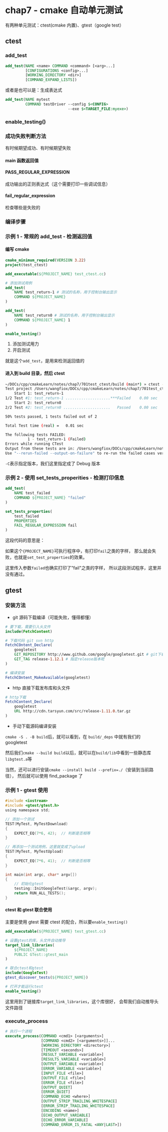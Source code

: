 # chap7 - cmake 自动单元测试

有两种单元测试：ctest(cmake 内置)、gtest（google test）

## ctest

### add_test

```cmake
add_test(NAME <name> COMMAND <command> [<arg>...]
         [CONFIGURATIONS <config>...]
         [WORKING_DIRECTORY <dir>]
         [COMMAND_EXPAND_LISTS])
```

或者是也可以是：生成表达式

```cmake
add_test(NAME mytest
         COMMAND testDriver --config $<CONFIG>
                            --exe $<TARGET_FILE:myexe>)
```

### enable_testing()

### 成功失败判断方法

有时候期望成功、有时候期望失败

#### main 函数返回值

#### PASS_REGULAR_EXPRESSION

成功输出的正则表达式（这个需要打印一些调试信息）

#### fail_regular_expression

检查哪些是失败的

### 编译步骤

### 示例 1 - 常规的 add_test - 检测返回值

#### 编写 cmake

```cmake
cmake_minimum_required(VERSION 3.22)
project(test_ctest)

add_executable(${PROJECT_NAME} test_ctest.cc)

# 添加测试用例
add_test(
    NAME test_return-1 # 测试的名称，用于控制台输出显示
    COMMAND ${PROJECT_NAME}
)

add_test(
    NAME test_return0 # 测试的名称，用于控制台输出显示
    COMMAND ${PROJECT_NAME} 1
)

enable_testing()
```

1. 添加测试用力
2. 开启测试

就是这个`add_test`，是用来检测返回值的

#### 进入到 build 目录，然后 ctest

```sh
~/DOCs/cpp/cmakeLearn/notes/chap7/701test_ctest/build (main*) » ctest -C Debug
Test project /Users/wangfiox/DOCs/cpp/cmakeLearn/notes/chap7/701test_ctest/build
    Start 1: test_return-1
1/2 Test #1: test_return-1 ....................***Failed    0.00 sec
    Start 2: test_return0
2/2 Test #2: test_return0 .....................   Passed    0.00 sec

50% tests passed, 1 tests failed out of 2

Total Test time (real) =   0.01 sec

The following tests FAILED:
          1 - test_return-1 (Failed)
Errors while running CTest
Output from these tests are in: /Users/wangfiox/DOCs/cpp/cmakeLearn/notes/chap7/701test_ctest/build/Testing/Temporary/LastTest.log
Use "--rerun-failed --output-on-failure" to re-run the failed cases verbosely.
```

`-C`表示指定版本，我们这里指定成了 Debug 版本

### 示例 2 - 使用 set_tests_properities - 检测打印信息

```cmake
add_test(
    NAME test_failed
    COMMAND ${PROJECT_NAME} "failed"
)

set_tests_properties(
    test_failed
    PROPERTIES
    FAIL_REGULAR_EXPRESSION fail
)
```

这段代码的意思是：

如果这个`{PROJECT_NAME}`可执行程序中，有打印`fail`之类的字样，
那么就会失败，也就是`set_test_properties`的效果。

这里传入参数`failed`也确实打印了"fail"之类的字样，
所以这段测试程序，这里并没有通过。

## gtest

### 安装方法

- git 源码下载编译（可能失败，懂得都懂）

```cmake
# 要下载，需要引入头文件
include(FetchContent)

# 下载代码 git svn http
FetchCOntent_Declare(
    googletest
    GIT_REPOSITORY http://www.github.com/google/googletest.git # git下载
    GIT_TAG release-1.12.1 # 指定release版本呢
)

# 编译安装
FetchCOntent_MakeAvailable(googletest)
```

- http 直接下载发布库和头文件

```cmake
# http下载
FetchContent_Declare(
    googletest
    URL http://cdn.tarsyun.com/src/release-1.11.0.tar.gz
)
```

- 手动下载源码编译安装

`cmake -S . -B build`后，就可以看到，在 `build/_deps` 中就有我们的 googletest

然后我们`cmake --build build`以后，就可以在`build/lib`中看到一些静态库`libgtest.a`等

当然，还可以进行安装`cmake --install build --prefix=./`（安装到当前路径），
然后就可以使用 find_package 了

### 示例 1 - gtest 使用

```c
#include <iostream>
#include <gtest/gtest.h>
using namespace std;

// 添加一个测试
TEST(MyTest, MyTestDownload)
{
    EXPECT_EQ(7*6, 42);  // 判断是否相等
}

// 再添加一个测试用例，这里就变成了upload
TEST(MyTest, MyTestUpload)
{
    EXPECT_EQ(7*6, 41);  // 判断是否相等
}

int main(int argc, char* argv[])
{
    // 初始化gtest
    testing::InitGoogleTest(&argc, argv);
    return RUN_ALL_TESTS();
}
```

#### ctest 和 gtest 联合使用

主要是使用 gtest 需要 ctest 的配合，所以要`enable_testing()`

```cmake
add_executable(${PROJECT_NAME} test_gtest.cc)

# 设置gtest的库，头文件自动推导
target_link_libraries(
    ${PROJECT_NAME}
    PUBLIC GTest::gtest_main
)

# 联合ctest和gtest
include(GoogleTest)
gtest_discover_tests(${PROJECT_NAME})

# 打开才能运行ctest
enable_testing()
```

这里用到了链接库`target_link_libraries`，这个库很好，
会帮我们自动推导头文件路径

### execute_process

```cmake
# 执行一个进程
execute_process(COMMAND <cmd1> [<arguments>]
                [COMMAND <cmd2> [<arguments>]]...
                [WORKING_DIRECTORY <directory>]
                [TIMEOUT <seconds>]
                [RESULT_VARIABLE <variable>]
                [RESULTS_VARIABLE <variable>]
                [OUTPUT_VARIABLE <variable>]
                [ERROR_VARIABLE <variable>]
                [INPUT_FILE <file>]
                [OUTPUT_FILE <file>]
                [ERROR_FILE <file>]
                [OUTPUT_QUIET]
                [ERROR_QUIET]
                [COMMAND_ECHO <where>]
                [OUTPUT_STRIP_TRAILING_WHITESPACE]
                [ERROR_STRIP_TRAILING_WHITESPACE]
                [ENCODING <name>]
                [ECHO_OUTPUT_VARIABLE]
                [ECHO_ERROR_VARIABLE]
                [COMMAND_ERROR_IS_FATAL <ANY|LAST>])
```

###
